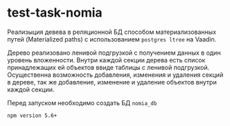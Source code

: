 # test-task-nomia

Реализыция девева в реляционной БД способом материализованных путей (Materialized paths) с использованием ```postgres ltree``` на Vaadin.

Дерево реализовано ленивой подгрузкой с получением данных в один уровень вложенности. 
Внутри каждой секции дерева есть список принадлежащих ей объектов ввиде таблицы с ленивой подгрузкой. 
Осущественна возможность добавления, изменения и удаления секций в дереве, так же добавление, изменение и удаление объектов внутри каждой секции.

Перед запуском необходимо создать БД ```nomia_db```

```npm version 5.6+```
